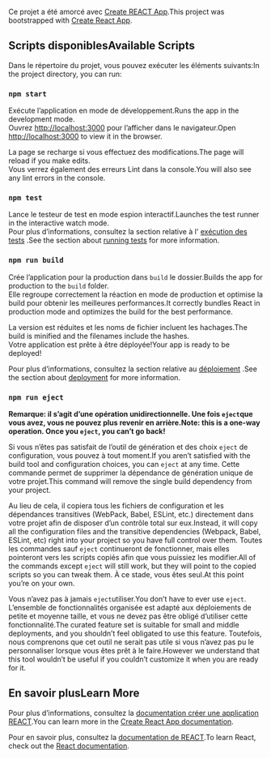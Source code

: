 <span data-ttu-id="b622a-101">Ce projet a été amorcé avec [Create REACT App](https://github.com/facebook/create-react-app).</span><span class="sxs-lookup"><span data-stu-id="b622a-101">This project was bootstrapped with [Create React App](https://github.com/facebook/create-react-app).</span></span>

## <a name="available-scripts"></a><span data-ttu-id="b622a-102">Scripts disponibles</span><span class="sxs-lookup"><span data-stu-id="b622a-102">Available Scripts</span></span>

<span data-ttu-id="b622a-103">Dans le répertoire du projet, vous pouvez exécuter les éléments suivants:</span><span class="sxs-lookup"><span data-stu-id="b622a-103">In the project directory, you can run:</span></span>

### `npm start`

<span data-ttu-id="b622a-104">Exécute l’application en mode de développement.</span><span class="sxs-lookup"><span data-stu-id="b622a-104">Runs the app in the development mode.</span></span><br>
<span data-ttu-id="b622a-105">Ouvrez [http://localhost:3000](http://localhost:3000) pour l’afficher dans le navigateur.</span><span class="sxs-lookup"><span data-stu-id="b622a-105">Open [http://localhost:3000](http://localhost:3000) to view it in the browser.</span></span>

<span data-ttu-id="b622a-106">La page se recharge si vous effectuez des modifications.</span><span class="sxs-lookup"><span data-stu-id="b622a-106">The page will reload if you make edits.</span></span><br>
<span data-ttu-id="b622a-107">Vous verrez également des erreurs Lint dans la console.</span><span class="sxs-lookup"><span data-stu-id="b622a-107">You will also see any lint errors in the console.</span></span>

### `npm test`

<span data-ttu-id="b622a-108">Lance le testeur de test en mode espion interactif.</span><span class="sxs-lookup"><span data-stu-id="b622a-108">Launches the test runner in the interactive watch mode.</span></span><br>
<span data-ttu-id="b622a-109">Pour plus d’informations, consultez la section relative à l' [exécution des tests](https://facebook.github.io/create-react-app/docs/running-tests) .</span><span class="sxs-lookup"><span data-stu-id="b622a-109">See the section about [running tests](https://facebook.github.io/create-react-app/docs/running-tests) for more information.</span></span>

### `npm run build`

<span data-ttu-id="b622a-110">Crée l’application pour la production dans `build` le dossier.</span><span class="sxs-lookup"><span data-stu-id="b622a-110">Builds the app for production to the `build` folder.</span></span><br>
<span data-ttu-id="b622a-111">Elle regroupe correctement la réaction en mode de production et optimise la build pour obtenir les meilleures performances.</span><span class="sxs-lookup"><span data-stu-id="b622a-111">It correctly bundles React in production mode and optimizes the build for the best performance.</span></span>

<span data-ttu-id="b622a-112">La version est réduites et les noms de fichier incluent les hachages.</span><span class="sxs-lookup"><span data-stu-id="b622a-112">The build is minified and the filenames include the hashes.</span></span><br>
<span data-ttu-id="b622a-113">Votre application est prête à être déployée!</span><span class="sxs-lookup"><span data-stu-id="b622a-113">Your app is ready to be deployed!</span></span>

<span data-ttu-id="b622a-114">Pour plus d’informations, consultez la section relative au [déploiement](https://facebook.github.io/create-react-app/docs/deployment) .</span><span class="sxs-lookup"><span data-stu-id="b622a-114">See the section about [deployment](https://facebook.github.io/create-react-app/docs/deployment) for more information.</span></span>

### `npm run eject`

<span data-ttu-id="b622a-115">**Remarque: il s’agit d’une opération unidirectionnelle. Une fois `eject`que vous avez, vous ne pouvez plus revenir en arrière.**</span><span class="sxs-lookup"><span data-stu-id="b622a-115">**Note: this is a one-way operation. Once you `eject`, you can’t go back!**</span></span>

<span data-ttu-id="b622a-116">Si vous n’êtes pas satisfait de l’outil de génération et des choix `eject` de configuration, vous pouvez à tout moment.</span><span class="sxs-lookup"><span data-stu-id="b622a-116">If you aren’t satisfied with the build tool and configuration choices, you can `eject` at any time.</span></span> <span data-ttu-id="b622a-117">Cette commande permet de supprimer la dépendance de génération unique de votre projet.</span><span class="sxs-lookup"><span data-stu-id="b622a-117">This command will remove the single build dependency from your project.</span></span>

<span data-ttu-id="b622a-118">Au lieu de cela, il copiera tous les fichiers de configuration et les dépendances transitives (WebPack, Babel, ESLint, etc.) directement dans votre projet afin de disposer d’un contrôle total sur eux.</span><span class="sxs-lookup"><span data-stu-id="b622a-118">Instead, it will copy all the configuration files and the transitive dependencies (Webpack, Babel, ESLint, etc) right into your project so you have full control over them.</span></span> <span data-ttu-id="b622a-119">Toutes les commandes sauf `eject` continueront de fonctionner, mais elles pointeront vers les scripts copiés afin que vous puissiez les modifier.</span><span class="sxs-lookup"><span data-stu-id="b622a-119">All of the commands except `eject` will still work, but they will point to the copied scripts so you can tweak them.</span></span> <span data-ttu-id="b622a-120">À ce stade, vous êtes seul.</span><span class="sxs-lookup"><span data-stu-id="b622a-120">At this point you’re on your own.</span></span>

<span data-ttu-id="b622a-121">Vous n’avez pas à jamais `eject`utiliser.</span><span class="sxs-lookup"><span data-stu-id="b622a-121">You don’t have to ever use `eject`.</span></span> <span data-ttu-id="b622a-122">L’ensemble de fonctionnalités organisée est adapté aux déploiements de petite et moyenne taille, et vous ne devez pas être obligé d’utiliser cette fonctionnalité.</span><span class="sxs-lookup"><span data-stu-id="b622a-122">The curated feature set is suitable for small and middle deployments, and you shouldn’t feel obligated to use this feature.</span></span> <span data-ttu-id="b622a-123">Toutefois, nous comprenons que cet outil ne serait pas utile si vous n’avez pas pu le personnaliser lorsque vous êtes prêt à le faire.</span><span class="sxs-lookup"><span data-stu-id="b622a-123">However we understand that this tool wouldn’t be useful if you couldn’t customize it when you are ready for it.</span></span>

## <a name="learn-more"></a><span data-ttu-id="b622a-124">En savoir plus</span><span class="sxs-lookup"><span data-stu-id="b622a-124">Learn More</span></span>

<span data-ttu-id="b622a-125">Pour plus d’informations, consultez la [documentation créer une application REACT](https://facebook.github.io/create-react-app/docs/getting-started).</span><span class="sxs-lookup"><span data-stu-id="b622a-125">You can learn more in the [Create React App documentation](https://facebook.github.io/create-react-app/docs/getting-started).</span></span>

<span data-ttu-id="b622a-126">Pour en savoir plus, consultez la [documentation de REACT](https://reactjs.org/).</span><span class="sxs-lookup"><span data-stu-id="b622a-126">To learn React, check out the [React documentation](https://reactjs.org/).</span></span>
